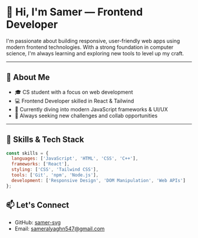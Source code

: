 # 👋 Hi, I'm Samer — Frontend Developer

I'm passionate about building responsive, user-friendly web apps using modern frontend technologies. With a strong foundation in computer science, I'm always learning and exploring new tools to level up my craft.

---

## 🚀 About Me
- 🎓 CS student with a focus on web development  
- 💻 Frontend Developer skilled in React & Tailwind  
- 🌱 Currently diving into modern JavaScript frameworks & UI/UX  
- 🔭 Always seeking new challenges and collab opportunities  

---

## 💼 Skills & Tech Stack
```js
const skills = {
  languages: ['JavaScript', 'HTML', 'CSS', 'C++'],
  frameworks: ['React'],
  styling: ['CSS', 'Tailwind CSS'],
  tools: ['Git', 'npm', 'Node.js'],
  development: ['Responsive Design', 'DOM Manipulation', 'Web APIs']
};
```

## 📫 Let's Connect
- GitHub: [samer-svg](https://github.com/samer-svg)  
- Email: sameralyaghn547@gmail.com  
